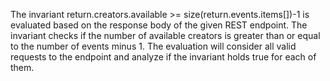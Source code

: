The invariant return.creators.available >= size(return.events.items[])-1 is evaluated based on the response body of the given REST endpoint. The invariant checks if the number of available creators is greater than or equal to the number of events minus 1. The evaluation will consider all valid requests to the endpoint and analyze if the invariant holds true for each of them.
